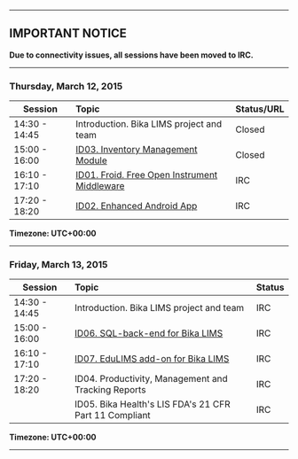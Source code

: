 ***
## IMPORTANT NOTICE
**Due to connectivity issues, all sessions have been moved to IRC.**
*** 


### Thursday, March 12, 2015

| Session       | Topic                                                   | Status/URL |
|---------------|:--------------------------------------------------------|:-----------| 
| 14:30 - 14:45 | Introduction. Bika LIMS project and team | Closed |
| 15:00 - 16:00 | [ID03. Inventory Management Module](https://github.com/bikalabs/Bika-LIMS/wiki/GSoC-%C2%B7-Inventory-Management-Module) | Closed |
| 16:10 - 17:10 | [ID01. Froid. Free Open Instrument Middleware](https://github.com/bikalabs/Bika-LIMS/wiki/GSoC-%C2%B7-Froid.-Free-Open-Instrument-Middleware) | IRC |
| 17:20 - 18:20 | [ID02. Enhanced Android App](https://github.com/bikalabs/Bika-LIMS/wiki/GSoC-%C2%B7-Enhanced-Android-App) | IRC |

**Timezone: UTC+00:00**

***

### Friday, March 13, 2015

| Session       | Topic                                                   | Status |
|---------------|:--------------------------------------------------------|:-------| 
| 14:30 - 14:45 | Introduction. Bika LIMS project and team | IRC |
| 15:00 - 16:00 | [ID06. SQL-back-end for Bika LIMS](https://github.com/bikalabs/Bika-LIMS/wiki/GSoC-%C2%B7-SQL-back-end-for-Bika-LIMS) | IRC |
| 16:10 - 17:10 | [ID07. EduLIMS add-on for Bika LIMS](https://github.com/bikalabs/Bika-LIMS/wiki/GSoC-%C2%B7-EduLIMS-add-on-for-Bika-LIMS) | IRC |
| 17:20 - 18:20 | ID04. Productivity, Management and Tracking Reports | IRC |
|               | ID05. Bika Health's LIS FDA's 21 CFR Part 11 Compliant | IRC |

**Timezone: UTC+00:00**

***